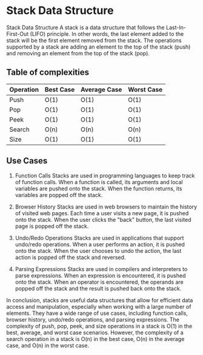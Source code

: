 # Stack Data Structure

Stack Data Structure
A stack is a data structure that follows the Last-In-First-Out (LIFO) principle. In other words, the last element added to the stack will be the first element removed from the stack. The operations supported by a stack are adding an element to the top of the stack (push) and removing an element from the top of the stack (pop).

## Table of complexities

| Operation | Best Case | Average Case | Worst Case |
| --------- | --------- | ------------ | ---------- |
| Push      | O(1)      | O(1)         | O(1)       |
| Pop       | O(1)      | O(1)         | O(1)       |
| Peek      | O(1)      | O(1)         | O(1)       |
| Search    | O(n)      | O(n)         | O(n)       |
| Size      | O(1)      | O(1)         | O(1)       |

## Use Cases

1. Function Calls
   Stacks are used in programming languages to keep track of function calls. When a function is called, its arguments and local variables are pushed onto the stack. When the function returns, its variables are popped off the stack.

2. Browser History
   Stacks are used in web browsers to maintain the history of visited web pages. Each time a user visits a new page, it is pushed onto the stack. When the user clicks the "back" button, the last visited page is popped off the stack.

3. Undo/Redo Operations
   Stacks are used in applications that support undo/redo operations. When a user performs an action, it is pushed onto the stack. When the user chooses to undo the action, the last action is popped off the stack and reversed.

4. Parsing Expressions
   Stacks are used in compilers and interpreters to parse expressions. When an expression is encountered, it is pushed onto the stack. When an operator is encountered, the operands are popped off the stack and the result is pushed back onto the stack.

In conclusion, stacks are useful data structures that allow for efficient data access and manipulation, especially when working with a large number of elements. They have a wide range of use cases, including function calls, browser history, undo/redo operations, and parsing expressions. The complexity of push, pop, peek, and size operations in a stack is O(1) in the best, average, and worst case scenarios. However, the complexity of a search operation in a stack is O(n) in the best case, O(n) in the average case, and O(n) in the worst case.
